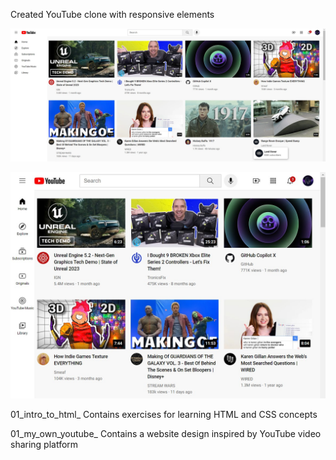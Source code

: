 Created YouTube clone with responsive elements

![Example 1](1_html_css/finished_website_images/youtube_clone_example_1.jpg)

![Example 2](1_html_css/finished_website_images/youtube_clone_example_2.jpg)

01_intro_to_html_
Contains exercises for learning HTML and CSS concepts

01_my_own_youtube_
Contains a website design inspired by YouTube video sharing platform

